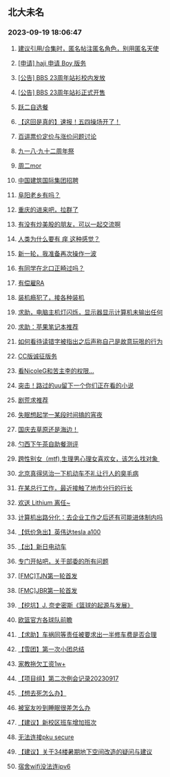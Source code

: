## 北大未名 
### 2023-09-19 18:06:47

1. [建议引用/合集时，匿名帖注匿名角色，别用匿名天使](https://bbs.pku.edu.cn/v2/post-read.php?bid=1&threadid=18649304)

2. [[申请] haji 申请 Boy 版务](https://bbs.pku.edu.cn/v2/post-read.php?bid=751&threadid=18647762)

3. [[公告] BBS 23周年站衫校内发放](https://bbs.pku.edu.cn/v2/post-read.php?bid=162&threadid=18641430)

4. [[公告] BBS 23周年站衫正式开售](https://bbs.pku.edu.cn/v2/post-read.php?bid=162&threadid=18604571)

5. [跃二自选餐](https://bbs.pku.edu.cn/v2/post-read.php?bid=138&threadid=18648059)

6. [【这回是真的】速报！五四操场开了！](https://bbs.pku.edu.cn/v2/post-read.php?bid=1431&threadid=18648580)

7. [百讲票价定价与涨价问题讨论](https://bbs.pku.edu.cn/v2/post-read.php?bid=222&threadid=18649505)

8. [九一八·九十二周年祭](https://bbs.pku.edu.cn/v2/post-read.php?bid=155&threadid=18648432)

9. [周二mor](https://bbs.pku.edu.cn/v2/post-read.php?bid=468&threadid=18649309)

10. [中国建筑国际集团招聘](https://bbs.pku.edu.cn/v2/post-read.php?bid=104&threadid=18649629)

11. [阜阳老乡有吗？](https://bbs.pku.edu.cn/v2/post-read.php?bid=476&threadid=18120442)

12. [重庆的进来吧，拉群了](https://bbs.pku.edu.cn/v2/post-read.php?bid=463&threadid=17829040)

13. [有没有炒美股的朋友，可以一起交流啊](https://bbs.pku.edu.cn/v2/post-read.php?bid=249&threadid=18647372)

14. [人类为什么要有 痒 这种感觉？](https://bbs.pku.edu.cn/v2/post-read.php?bid=244&threadid=18638949)

15. [新一轮，我准备再次操作一波](https://bbs.pku.edu.cn/v2/post-read.php?bid=249&threadid=18649074)

16. [有同学在北口正畸过吗？](https://bbs.pku.edu.cn/v2/post-read.php?bid=244&threadid=18648155)

17. [有偿雇RA](https://bbs.pku.edu.cn/v2/post-read.php?bid=35&threadid=18649449)

18. [装机瘾犯了，接各种装机](https://bbs.pku.edu.cn/v2/post-read.php?bid=1361&threadid=18469337)

19. [求助，电脑主机灯闪烁，显示器显示计算机未输出任何](https://bbs.pku.edu.cn/v2/post-read.php?bid=1361&threadid=18647739)

20. [求助：苹果笔记本推荐](https://bbs.pku.edu.cn/v2/post-read.php?bid=488&threadid=18649110)

21. [如何看待读错字被指出之后声称自己是故意玩哏的行为](https://bbs.pku.edu.cn/v2/post-read.php?bid=251&threadid=18648822)

22. [CC版诚征版务](https://bbs.pku.edu.cn/v2/post-read.php?bid=251&threadid=18649590)

23. [看NicoleG和苦主李的权限…](https://bbs.pku.edu.cn/v2/post-read.php?bid=338&threadid=18649600)

24. [突击！路过的uu留下一个你们正在看的小说](https://bbs.pku.edu.cn/v2/post-read.php?bid=1064&threadid=18516302)

25. [剧荒求推荐](https://bbs.pku.edu.cn/v2/post-read.php?bid=200&threadid=18648433)

26. [失眠想起学一某段时间搞的宵夜](https://bbs.pku.edu.cn/v2/post-read.php?bid=90&threadid=18647591)

27. [国庆去草原还是海边！](https://bbs.pku.edu.cn/v2/post-read.php?bid=94&threadid=18647765)

28. [勺西下午茶自助餐测评](https://bbs.pku.edu.cn/v2/post-read.php?bid=90&threadid=18649517)

29. [跨性别女（mtf),生理男心理女喜欢女，该怎么找对象 ](https://bbs.pku.edu.cn/v2/post-read.php?bid=167&threadid=18648486)

30. [北京真得惩治一下机动车不礼让行人的臭毛病](https://bbs.pku.edu.cn/v2/post-read.php?bid=414&threadid=18649022)

31. [在某总行工作，最近接触了地市分行的行长](https://bbs.pku.edu.cn/v2/post-read.php?bid=414&threadid=18649129)

32. [欢送 Lithium 离任~](https://bbs.pku.edu.cn/v2/post-read.php?bid=52&threadid=18649109)

33. [计算机出路分化：去企业工作之后还有可能进体制内吗](https://bbs.pku.edu.cn/v2/post-read.php?bid=99&threadid=18647905)

34. [【低价急出】英伟达tesla a100](https://bbs.pku.edu.cn/v2/post-read.php?bid=71&threadid=18649584)

35. [【出】新日电动车](https://bbs.pku.edu.cn/v2/post-read.php?bid=71&threadid=18649430)

36. [专门开帖吧，关于部委的所有问题](https://bbs.pku.edu.cn/v2/post-read.php?bid=99&threadid=18389715)

37. [[FMC]TJN第一轮首发](https://bbs.pku.edu.cn/v2/post-read.php?bid=519&threadid=18649382)

38. [[FMC]JBR第一轮首发](https://bbs.pku.edu.cn/v2/post-read.php?bid=519&threadid=18643083)

39. [【挖坑】J. 奈史密斯《篮球的起源与发展》](https://bbs.pku.edu.cn/v2/post-read.php?bid=88&threadid=18626978)

40. [欧篮官方各球队前瞻](https://bbs.pku.edu.cn/v2/post-read.php?bid=88&threadid=18636589)

41. [【求助】车祸同等责任被要求出一半修车费是否合理](https://bbs.pku.edu.cn/v2/post-read.php?bid=301&threadid=18647162)

42. [【雪团】第一次小团总结](https://bbs.pku.edu.cn/v2/post-read.php?bid=696&threadid=18649127)

43. [家教拖欠工资1w+](https://bbs.pku.edu.cn/v2/post-read.php?bid=301&threadid=18646166)

44. [【项目组】第二次例会记录20230917](https://bbs.pku.edu.cn/v2/post-read.php?bid=143&threadid=18649223)

45. [【想去死怎么办】](https://bbs.pku.edu.cn/v2/post-read.php?bid=690&threadid=18649659)

46. [被室友吵到睡眠很差怎么办](https://bbs.pku.edu.cn/v2/post-read.php?bid=690&threadid=18647350)

47. [【建议】新校区班车增加班次](https://bbs.pku.edu.cn/v2/post-read.php?bid=438&threadid=18640541)

48. [无法连接pku secure](https://bbs.pku.edu.cn/v2/post-read.php?bid=668&threadid=18649417)

49. [【建议】关于34楼暑期地下空间改造的疑问与建议](https://bbs.pku.edu.cn/v2/post-read.php?bid=438&threadid=18644671)

50. [宿舍wifi没法连ipv6](https://bbs.pku.edu.cn/v2/post-read.php?bid=668&threadid=18649141)

